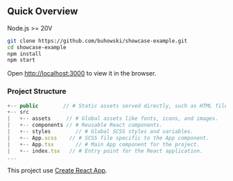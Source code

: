 ## Quick Overview

Node.js >= 20V

```sh
git clone https://github.com/buhowski/showcase-example.git
cd showcase-example
npm install
npm start
```

Open [http://localhost:3000](http://localhost:3000) to view it in the browser.

### Project Structure

```js
+-- public	      // # Static assets served directly, such as HTML file
+-- src
|   +-- assets     // # Global assets like fonts, icons, and images.
|   +-- components // # Reusable React components.
|   +-- styles	      // # Global SCSS styles and variables.
|   +-- App.scss	// # SCSS file specific to the App component.
|   +-- App.tsx	      // # Main App component for the project.
|   +-- index.tsx	// # Entry point for the React application.
...
```

This project use [Create React App](https://github.com/facebook/create-react-app).
